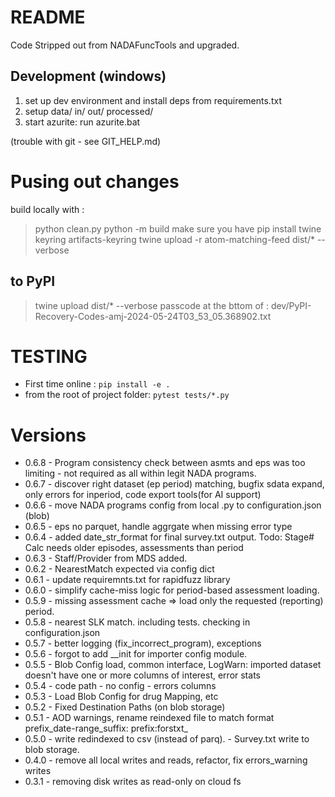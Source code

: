 
# README

Code Stripped out from NADAFuncTools and upgraded.

## Development (windows)

1. set up dev environment and install deps from requirements.txt
2. setup data/ in/ out/ processed/
3. start azurite: run azurite.bat

(trouble with git - see GIT_HELP.md)

# Pusing out changes

build locally with :
> python clean.py
> python -m build
make sure you have pip install twine  keyring artifacts-keyring
> twine upload -r atom-matching-feed dist/* --verbose

## to PyPI

> twine upload dist/* --verbose
passcode at the bttom of : 
    dev/PyPI-Recovery-Codes-amj-2024-05-24T03_53_05.368902.txt

# TESTING

- First time online : `pip install -e .`
- from the root of project folder: `pytest tests/*.py`



# Versions
- 0.6.8 - Program consistency check between asmts and eps was too limiting - not required as all within legit NADA programs.
- 0.6.7 - discover right dataset (ep period) matching, bugfix sdata expand, only errors for inperiod, code export tools(for AI support)
- 0.6.6 - move NADA programs config from local .py to configuration.json (blob)
- 0.6.5 - eps no parquet, handle aggrgate when missing error type
- 0.6.4 - added date_str_format for final survey.txt output. Todo: Stage# Calc needs older episodes, assessments than period
- 0.6.3 - Staff/Provider from MDS added.
- 0.6.2 - NearestMatch expected via config dict
- 0.6.1 - update requiremnts.txt for rapidfuzz library
- 0.6.0 - simplify cache-miss logic for period-based assessment loading.
- 0.5.9 - missing assessment cache => load only the requested (reporting) period.
- 0.5.8 - nearest SLK match. including tests. checking in configuration.json
- 0.5.7 - better logging (fix_incorrect_program), exceptions
- 0.5.6 - forgot to add __init for importer config module.
- 0.5.5 - Blob Config load, common interface, LogWarn: imported dataset doesn't have one or more columns of interest, error stats
- 0.5.4 - code path - no config - errors columns
- 0.5.3 - Load Blob Config for drug Mapping, etc
- 0.5.2 - Fixed Destination Paths (on blob storage)
- 0.5.1 - AOD warnings, rename reindexed file to match format prefix_date-range_suffix: prefix:forstxt_
- 0.5.0 - write redindexed to csv (instead of parq).
         - Survey.txt write to blob storage.
- 0.4.0 - remove all local writes and reads, refactor, fix errors_warning writes
- 0.3.1 - removing disk writes as read-only on cloud fs
